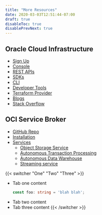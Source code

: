 ```yaml
---
title: "More Resources"
date: 2020-03-03T12:51:44-07:00
draft: true
disableToc: true
disablePrevNext: true
---
```


## Oracle Cloud Infrastructure

- [Sign Up](https://myservices.us.oraclecloud.com/mycloud/signup)
- [Console](https://console.us-phoenix-1.oraclecloud.com/)
- [REST APIs](https://docs.cloud.oracle.com/en-us/iaas/Content/API/Concepts/usingapi.htm)
- [SDKs](https://docs.cloud.oracle.com/en-us/iaas/Content/API/Concepts/sdks.htm)
- [CLI](https://docs.cloud.oracle.com/en-us/iaas/Content/API/Concepts/cliconcepts.htm)
- [Developer Tools](https://docs.cloud.oracle.com/en-us/iaas/Content/devtoolshome.htm)
- [Terraform Provider](https://www.terraform.io/docs/providers/oci/)
- [Blogs](https://blogs.oracle.com/cloud-infrastructure/)
- [Stack Overflow](https://stackoverflow.com/questions/tagged/oracle-cloud-infrastructure)

## OCI Service Broker

- [GitHub Repo](https://github.com/oracle/oci-service-broker)
- [Installation](https://github.com/oracle/oci-service-broker/blob/master/charts/oci-service-broker/README.md#oci-service-broker)
- [Services](https://github.com/oracle/oci-service-broker/blob/master/charts/oci-service-broker/docs/services.md#services)
  - [Object Storage Service](https://github.com/oracle/oci-service-broker/blob/master/charts/oci-service-broker/docs/object-storage.md#object-storage-oci-service-broker)
  - [Autonomous Transaction Processing](https://github.com/oracle/oci-service-broker/blob/master/charts/oci-service-broker/docs/atp.md#autonomous-transaction-processing-service)
  - [Autonomous Data Warehouse](https://github.com/oracle/oci-service-broker/blob/master/charts/oci-service-broker/docs/adw.md#autonomous-data-warehouse-service)
  - [Streaming service](https://github.com/oracle/oci-service-broker/blob/master/charts/oci-service-broker/docs/oss.md#oracle-streaming-oci-service-broker)

{{< switcher "One" "Two" "Three" >}}
- Tab one content
    ```ts
    const foo: string = 'blah blah';
    ```
- Tab two content
- Tab three content
{{< /switcher >}}